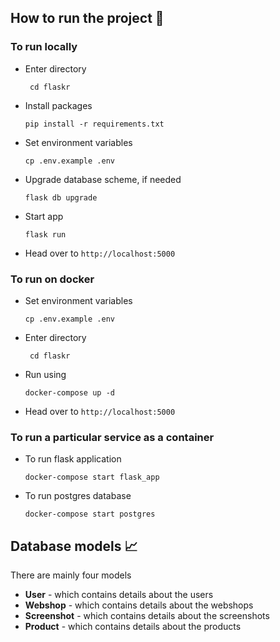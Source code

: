 ## How to run the project 🏇
### To run locally

* Enter directory

    ``` cd flaskr```

* Install packages

    ```pip install -r requirements.txt```

* Set environment variables
    
    ```cp .env.example .env```

* Upgrade database scheme, if needed
    
    ```flask db upgrade```

* Start app

  ```flask run```

* Head over to `http://localhost:5000`


### To run on docker
* Set environment variables
    
    ```cp .env.example .env```

* Enter directory

    ``` cd flaskr```

* Run using

    ```docker-compose up -d```

* Head over to `http://localhost:5000`

### To run **a particular service** as a container

* To run flask application

     ```docker-compose start flask_app  ```

* To run postgres database

    ```docker-compose start postgres  ```


## Database models 📈

There are mainly four models 

* **User** - which contains details about the users
* **Webshop** - which contains details about the webshops
* **Screenshot** - which contains details about the screenshots
* **Product** - which contains details about the products
